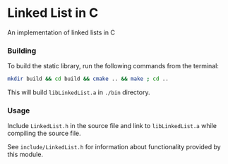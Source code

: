 # Linked List in C
An implementation of linked lists in C

### Building
To build the static library,  run the following commands from the terminal:
```bash
mkdir build && cd build && cmake .. && make ; cd ..
```
This will build ```libLinkedList.a``` in ```./bin``` directory.

### Usage
Include ```LinkedList.h``` in the source file and link to ```libLinkedList.a``` while compiling the source file.

See ```include/LinkedList.h``` for information about functionality provided by this module.

